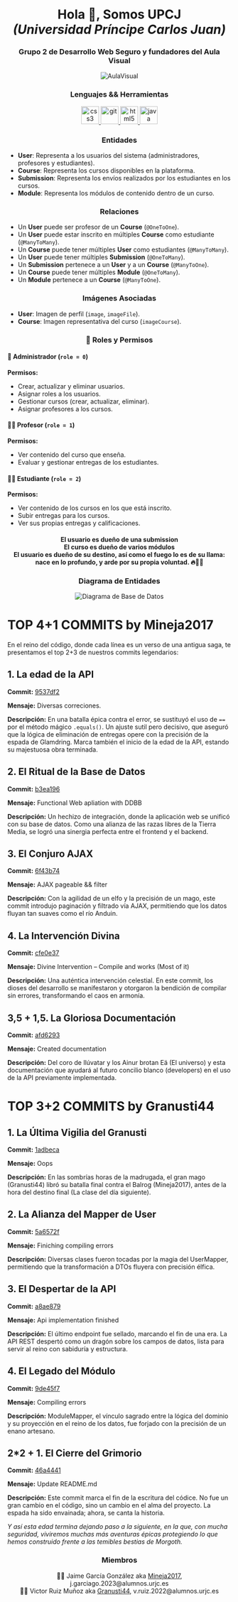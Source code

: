 <h1 align="center">Hola 👋, Somos UPCJ</br><i>(Universidad Príncipe Carlos Juan)</i></h1>
<h3 align="center">Grupo 2 de Desarrollo Web Seguro y fundadores del Aula Visual</h3>


<div align="center">
  <img src="https://github.com/DWS-2025/project-grupo-2/blob/main/content/images/logoAulaVisual.svg" alt="AulaVisual"/>
</div>  

<h3 align="center">Lenguajes && Herramientas</h3>
<p align="center"> 
  <a href="https://www.w3schools.com/css/" target="_blank" rel="noreferrer"> <img src="https://raw.githubusercontent.com/devicons/devicon/master/icons/css3/css3-original-wordmark.svg" alt="css3" width="40" height="40"/> </a> 
  <a href="https://git-scm.com/" target="_blank" rel="noreferrer"> <img src="https://www.vectorlogo.zone/logos/git-scm/git-scm-icon.svg" alt="git" width="40" height="40"/> </a> 
  <a href="https://www.w3.org/html/" target="_blank" rel="noreferrer"> <img src="https://raw.githubusercontent.com/devicons/devicon/master/icons/html5/html5-original-wordmark.svg" alt="html5" width="40" height="40"/> </a> 
  <a href="https://www.java.com" target="_blank" rel="noreferrer"> <img src="https://raw.githubusercontent.com/devicons/devicon/master/icons/java/java-original.svg" alt="java" width="40" height="40"/> </a> 
</p>

<h3 align="center">Entidades</h3>
<ul>
  <li><strong>User</strong>: Representa a los usuarios del sistema (administradores, profesores y estudiantes).</li>
  <li><strong>Course</strong>: Representa los cursos disponibles en la plataforma.</li>
  <li><strong>Submission</strong>: Representa los envíos realizados por los estudiantes en los cursos.</li>
  <li><strong>Module</strong>: Representa los módulos de contenido dentro de un curso.</li>
</ul>

<h3 align="center">Relaciones</h3>
<ul>
  <li>Un <strong>User</strong> puede ser profesor de un <strong>Course</strong> (<code>@OneToOne</code>).</li>
  <li>Un <strong>User</strong> puede estar inscrito en múltiples <strong>Course</strong> como estudiante (<code>@ManyToMany</code>).</li>
  <li>Un <strong>Course</strong> puede tener múltiples <strong>User</strong> como estudiantes (<code>@ManyToMany</code>).</li>
  <li>Un <strong>User</strong> puede tener múltiples <strong>Submission</strong> (<code>@OneToMany</code>).</li>
  <li>Un <strong>Submission</strong> pertenece a un <strong>User</strong> y a un <strong>Course</strong> (<code>@ManyToOne</code>).</li>
  <li>Un <strong>Course</strong> puede tener múltiples <strong>Module</strong> (<code>@OneToMany</code>).</li>
  <li>Un <strong>Module</strong> pertenece a un <strong>Course</strong> (<code>@ManyToOne</code>).</li>
</ul>

<h3 align="center">Imágenes Asociadas</h3>
<ul>
  <li><strong>User</strong>: Imagen de perfil (<code>image</code>, <code>imageFile</code>).</li>
  <li><strong>Course</strong>: Imagen representativa del curso (<code>imageCourse</code>).</li>
</ul>

<h3 align="center">🎯 Roles y Permisos</h3>

#### 👑 Administrador (`role = 0`)
**Permisos:**
- Crear, actualizar y eliminar usuarios.
- Asignar roles a los usuarios.
- Gestionar cursos (crear, actualizar, eliminar).
- Asignar profesores a los cursos.

#### 👨‍🏫 Profesor (`role = 1`)
**Permisos:**
- Ver contenido del curso que enseña.
- Evaluar y gestionar entregas de los estudiantes.

#### 👨‍🎓 Estudiante (`role = 2`)
**Permisos:**
- Ver contenido de los cursos en los que está inscrito.
- Subir entregas para los cursos.
- Ver sus propias entregas y calificaciones.

<h4 align="center">El usuario es dueño de una submission<br/>
El curso es dueño de varios módulos<br/>
El usuario es dueño de su destino, así como el fuego lo es de su llama: nace en lo profundo, y arde por su propia voluntad. 🔥🧙‍♂️

</h4>

<h3 align="center">Diagrama de Entidades</h3>
<div align="center">
  <img src="https://github.com/DWS-2025/project-grupo-2/blob/main/content/diagrams/Database_Diagram.svg" alt="Diagrama de Base de Datos"/>
</div>

<h1>TOP 4+1 COMMITS by Mineja2017</h1>
  <p>En el reino del código, donde cada línea es un verso de una antigua saga, te presentamos el top 2+3 de nuestros commits legendarios:</p>

  <h2>1. La edad de la API</h2>
  <p><strong>Commit:</strong> <a href="https://github.com/DWS-2025/project-grupo-2/commit/9537df222fd5989173f697be5d7166ab903db266#diff-f5bcc571ffc6d7e94042ed98e6d3bd30e3e82e550a31b607ee4fee5829aab980">9537df2</a></p>
  <p><strong>Mensaje:</strong> Diversas correciones.</p>
  <p><strong>Descripción:</strong> En una batalla épica contra el error, se sustituyó el uso de <code>==</code> por el método mágico <code>.equals()</code>. Un ajuste sutil pero decisivo, que aseguró que la lógica de eliminación de entregas opere con la precisión de la espada de Glamdring. Marca también el inicio de la edad de la API, estando su majestuosa obra terminada.</p>

  <h2>2. El Ritual de la Base de Datos</h2>
  <p><strong>Commit:</strong> <a href="https://github.com/DWS-2025/project-grupo-2/commit/b3ea196586f7ae0b8923ee5c532e4e55e9d7c94f">b3ea196</a></p>
  <p><strong>Mensaje:</strong> Functional Web apliation with DDBB</p>
  <p><strong>Descripción:</strong> Un hechizo de integración, donde la aplicación web se unificó con su base de datos. Como una alianza de las razas libres de la Tierra Media, se logró una sinergia perfecta entre el frontend y el backend.</p>

  <h2>3. El Conjuro AJAX</h2>
  <p><strong>Commit:</strong> <a href="https://github.com/DWS-2025/project-grupo-2/commit/6f43b74b702b7ad4042f506afabc0c057d767bb9">6f43b74</a></p>
  <p><strong>Mensaje:</strong> AJAX pageable && filter</p>
  <p><strong>Descripción:</strong> Con la agilidad de un elfo y la precisión de un mago, este commit introdujo paginación y filtrado vía AJAX, permitiendo que los datos fluyan tan suaves como el río Anduin.</p>

  <h2>4. La Intervención Divina</h2>
  <p><strong>Commit:</strong> <a href="https://github.com/DWS-2025/project-grupo-2/commit/cfe0e37dfe3751076ef951a45c00be537778b203">cfe0e37</a></p>
  <p><strong>Mensaje:</strong> Divine Intervention – Compile and works (Most of it)</p>
  <p><strong>Descripción:</strong> Una auténtica intervención celestial. En este commit, los dioses del desarrollo se manifestaron y otorgaron la bendición de compilar sin errores, transformando el caos en armonía.</p>

  <h2>3,5 + 1,5. La Gloriosa Documentación</h2>
  <p><strong>Commit:</strong> <a href="https://github.com/DWS-2025/project-grupo-2/commit/afd6293dbf3e9724b8c00e87530d7e174dc9d558">afd6293</a></p>
  <p><strong>Mensaje:</strong> Created documentation</p>
  <p><strong>Descripción:</strong> Del coro de Ilúvatar y los Ainur brotan Eä (El universo) y esta documentación que ayudará al futuro concilio blanco (developers) en el uso de la API previamente implementada.</p>

  <h1>TOP 3+2 COMMITS by Granusti44</h1>

  <h2>1. La Última Vigilia del Granusti</h2>
  <p><strong>Commit:</strong> <a href="https://github.com/DWS-2025/project-grupo-2/commit/1adbeca4af5137a1ab7ce8d7c2250a28628162b2">1adbeca</a></p>
  <p><strong>Mensaje:</strong> Oops</p>
  <p><strong>Descripción:</strong> En las sombrías horas de la madrugada, el gran mago (Granusti44) libró su batalla final contra el Balrog (Mineja2017), antes de la hora del destino final (La clase del día siguiente).</p>

  <h2>2. La Alianza del Mapper de User</h2>
  <p><strong>Commit:</strong> <a href="https://github.com/DWS-2025/project-grupo-2/commit/5a6572f7a087b14d4d1f2fffa1712bd74279ac46">5a6572f</a></p>
  <p><strong>Mensaje:</strong> Finiching compiling errors</p>
  <p><strong>Descripción:</strong> Diversas clases fueron tocadas por la magia del UserMapper, permitiendo que la transformación a DTOs fluyera con precisión élfica.</p>

  <h2>3. El Despertar de la API</h2>
  <p><strong>Commit:</strong> <a href="https://github.com/DWS-2025/project-grupo-2/commit/a8ae879f88e0253013b2da258453d43426e4c27a">a8ae879</a></p>
  <p><strong>Mensaje:</strong> Api implementation finished</p>
  <p><strong>Descripción:</strong> El último endpoint fue sellado, marcando el fin de una era. La API REST despertó como un dragón sobre los campos de datos, lista para servir al reino con sabiduría y estructura.</p>

  <h2>4. El Legado del Módulo</h2>
  <p><strong>Commit:</strong> <a href="https://github.com/DWS-2025/project-grupo-2/commit/9de45f7d9e3aa9f398c99997778497308e6e4e99">9de45f7</a></p>
  <p><strong>Mensaje:</strong> Compiling errors</p>
  <p><strong>Descripción:</strong> ModuleMapper, el vínculo sagrado entre la lógica del dominio y su proyección en el reino de los datos, fue forjado con la precisión de un enano artesano.</p>

  <h2>2*2 + 1. El Cierre del Grimorio</h2>
  <p><strong>Commit:</strong> <a href="https://github.com/DWS-2025/project-grupo-2/commit/46a44414f2aee4d5eba99a43239ffc480c53be58">46a4441</a></p>
  <p><strong>Mensaje:</strong> Update README.md</p>
  <p><strong>Descripción:</strong> Este commit marca el fin de la escritura del códice. No fue un gran cambio en el código, sino un cambio en el alma del proyecto. La espada ha sido envainada; ahora, se canta la historia.</p>

  <p><em>Y así esta edad termina dejando paso a la siguiente, en la que, con mucha seguridad, viviremos muchas más aventuras épicas protegiendo lo que hemos construido frente a las temibles bestias de Morgoth.</em></p>
<h3 align="center">Miembros</h3>
<div align="center">
  👨‍🎓 Jaime García González aka <a href="https://github.com/Mineja2017">Mineja2017</a>, j.garciago.2023@alumnos.urjc.es<br/>
  👨‍🎓 Victor Ruiz Muñoz aka <a href="https://github.com/Gransuti44">Granusti44</a>, v.ruiz.2022@alumnos.urjc.es
</div>
